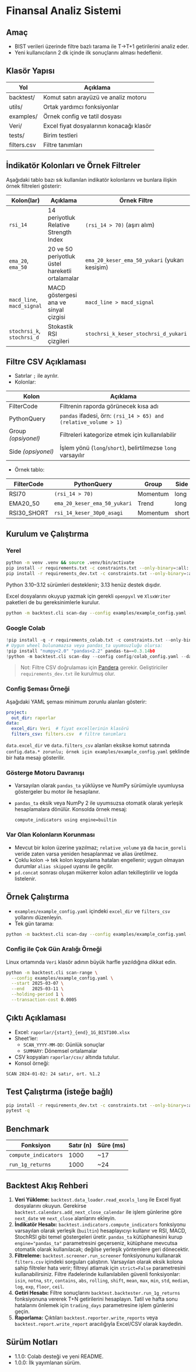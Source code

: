 # Finansal Analiz Sistemi

## Amaç
- BIST verileri üzerinde filtre bazlı tarama ile T→T+1 getirilerini analiz eder.
- Yeni kullanıcıların 2 dk içinde ilk sonuçlarını alması hedeflenir.

## Klasör Yapısı
| Yol | Açıklama |
| --- | --- |
| backtest/ | Komut satırı arayüzü ve analiz motoru |
| utils/ | Ortak yardımcı fonksiyonlar |
| examples/ | Örnek config ve tatil dosyası |
| Veri/ | Excel fiyat dosyalarının konacağı klasör |
| tests/ | Birim testleri |
| filters.csv | Filtre tanımları |

## İndikatör Kolonları ve Örnek Filtreler
Aşağıdaki tablo bazı sık kullanılan indikatör kolonlarını ve bunlara ilişkin örnek filtreleri gösterir:

| Kolon(lar) | Açıklama | Örnek Filtre |
| --- | --- | --- |
| `rsi_14` | 14 periyotluk Relative Strength Index | `(rsi_14 > 70)` (aşırı alım) |
| `ema_20`, `ema_50` | 20 ve 50 periyotluk üstel hareketli ortalamalar | `ema_20_keser_ema_50_yukari` (yukarı kesişim) |
| `macd_line`, `macd_signal` | MACD göstergesi ana ve sinyal çizgisi | `macd_line > macd_signal` |
| `stochrsi_k`, `stochrsi_d` | Stokastik RSI çizgileri | `stochrsi_k_keser_stochrsi_d_yukari` |

## Filtre CSV Açıklaması
- Satırlar `;` ile ayrılır.
- Kolonlar:

| Kolon | Açıklama |
| ----- | ----- |
| FilterCode | Filtrenin raporda görünecek kısa adı |
| PythonQuery | `pandas` ifadesi, örn: `(rsi_14 > 65) and (relative_volume > 1)` |
| Group *(opsiyonel)* | Filtreleri kategorize etmek için kullanılabilir |
| Side *(opsiyonel)* | İşlem yönü (`long`/`short`), belirtilmezse `long` varsayılır |

- Örnek tablo:

| FilterCode | PythonQuery | Group | Side |
| --- | --- | --- | --- |
| RSI70 | `(rsi_14 > 70)` | Momentum | long |
| EMA20_50 | `ema_20_keser_ema_50_yukari` | Trend | long |
| RSI30_SHORT | `rsi_14_keser_30p0_asagi` | Momentum | short |

## Kurulum ve Çalıştırma
### Yerel
```bash
python -m venv .venv && source .venv/bin/activate
pip install -r requirements.txt -c constraints.txt --only-binary=:all: --no-binary=pandas-ta
pip install -r requirements_dev.txt -c constraints.txt --only-binary=:all: --no-binary=pandas-ta  # test/geliştirici ortamı
```

Python 3.10–3.12 sürümleri desteklenir; 3.13 henüz destek dışıdır.

Excel dosyalarını okuyup yazmak için gerekli `openpyxl` ve `XlsxWriter` paketleri de bu gereksinimlerle kurulur.

```bash
python -m backtest.cli scan-day --config examples/example_config.yaml --date 2024-01-02
```
### Google Colab
```python
!pip install -q -r requirements_colab.txt -c constraints.txt --only-binary=:all: --no-binary=pandas-ta
# Uygun wheel bulunamazsa veya pandas_ta uyumsuzluğu olursa:
!pip install "numpy<2.0" "pandas<2.2" pandas-ta==0.3.14b0
!python -m backtest.cli scan-day --config config/colab_config.yaml --date 2024-01-02
```

> Not: Filtre CSV doğrulaması için [Pandera](https://pandera.readthedocs.io/) gerekir.
> Geliştiriciler `requirements_dev.txt` ile kurulmuş olur.

### Config Şeması Örneği

Aşağıdaki YAML şeması minimum zorunlu alanları gösterir:

```yaml
project:
  out_dir: raporlar
data:
  excel_dir: Veri  # fiyat excellerinin klasörü
  filters_csv: filters.csv  # filtre tanımları
```

`data.excel_dir` ve `data.filters_csv` alanları eksikse komut satırında
`config.data.* zorunlu; örnek için examples/example_config.yaml` şeklinde
bir hata mesajı gösterilir.

### Gösterge Motoru Davranışı

- Varsayılan olarak `pandas_ta` yüklüyse ve NumPy sürümüyle uyumluysa
  göstergeler bu motor ile hesaplanır.
- `pandas_ta` eksik veya NumPy 2 ile uyumsuzsa otomatik olarak yerleşik
  hesaplamalara dönülür. Konsolda örnek mesaj:

  ```
  compute_indicators using engine=builtin
  ```

### Var Olan Kolonların Korunması

- Mevcut bir kolon üzerine yazılmaz; `relative_volume` ya da
  `hacim_goreli` veride zaten varsa yeniden hesaplanmaz ve alias üretilmez.
- Çoklu kolon → tek kolon kopyalama hataları engellenir; uygun olmayan
  durumlar `alias skipped` uyarısı ile geçilir.
- `pd.concat` sonrası oluşan mükerrer kolon adları tekilleştirilir ve
  logda listelenir.

## Örnek Çalıştırma
- `examples/example_config.yaml` içindeki `excel_dir` ve `filters_csv` yollarını düzenleyin.
- Tek gün tarama:
```bash
python -m backtest.cli scan-day --config examples/example_config.yaml --date 2025-03-07
```

### Config ile Çok Gün Aralığı Örneği
Linux ortamında `Veri` klasör adının büyük harfle yazıldığına dikkat edin.

```bash
python -m backtest.cli scan-range \
  --config examples/example_config.yaml \
  --start 2025-03-07 \
  --end   2025-03-11 \
  --holding-period 1 \
  --transaction-cost 0.0005
```

## Çıktı Açıklaması
- Excel: `raporlar/{start}_{end}_1G_BIST100.xlsx`
- Sheet'ler:
  - `SCAN_YYYY-MM-DD`: Günlük sonuçlar
  - `SUMMARY`: Dönemsel ortalamalar
- CSV kopyaları `raporlar/csv/` altında tutulur.
- Konsol örneği:
```
SCAN 2024-01-02: 24 satır, ort. %1.2
```
## Test Çalıştırma (isteğe bağlı)
```bash
pip install -r requirements_dev.txt -c constraints.txt --only-binary=:all: --no-binary=pandas-ta
pytest -q
```

## Benchmark

| Fonksiyon | Satır (n) | Süre (ms) |
| --- | --- | --- |
| `compute_indicators` | 1000 | ~17 |
| `run_1g_returns` | 1000 | ~24 |


## Backtest Akış Rehberi
1. **Veri Yükleme:** `backtest.data_loader.read_excels_long` ile Excel fiyat dosyalarını okuyun. Gerekirse `backtest.calendars.add_next_close_calendar` ile işlem günlerine göre `next_date` ve `next_close` alanlarını ekleyin.
2. **İndikatör Hesabı:** `backtest.indicators.compute_indicators` fonksiyonu varsayılan olarak yerleşik (`builtin`) hesaplayıcıyı kullanır ve RSI, MACD, StochRSI gibi temel göstergeleri üretir. `pandas_ta` kütüphanesini kurup `engine="pandas_ta"` parametresini geçerseniz, kütüphane mevcutsa otomatik olarak kullanılacak; değilse yerleşik yöntemlere geri dönecektir.
3. **Filtreleme:** `backtest.screener.run_screener` fonksiyonunu kullanarak `filters.csv` içindeki sorguları çalıştırın. Varsayılan olarak eksik kolona sahip filtreler hata verir; filtreyi atlamak için `strict=False` parametresini kullanabilirsiniz. Filtre ifadelerinde kullanılabilen güvenli fonksiyonlar: `isin`, `notna`, `str`, `contains`, `abs`, `rolling`, `shift`, `mean`, `max`, `min`, `std`, `median`, `log`, `exp`, `floor`, `ceil`.
4. **Getiri Hesabı:** Filtre sonuçlarını `backtest.backtester.run_1g_returns` fonksiyonuna vererek T+N getirilerini hesaplayın. Tatil ve hafta sonu hatalarını önlemek için `trading_days` parametresine işlem günlerini geçin.
5. **Raporlama:** Çıktıları `backtest.reporter.write_reports` veya `backtest.report.write_report` aracılığıyla Excel/CSV olarak kaydedin.

## Sürüm Notları
- 1.1.0: Colab desteği ve yeni README.
- 1.0.0: İlk yayımlanan sürüm.

